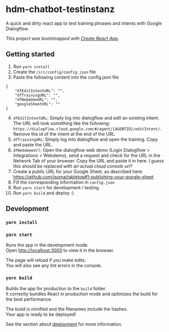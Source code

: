 # hdm-chatbot-testinstanz
A quick and dirty react app to test training phrases and intents with Google Dialogflow.

*This project was bootstrapped with [Create React App](https://github.com/facebook/create-react-app).*

## Getting started

1. Run `yarn install`
2. Create the  `/src/config/config.json` file
3. Paste the following content into the config.json file
```
{
    "dfEditIntentURL": "",
    "dfTrainingURL": "",
    "dfWebdemoURL": "",
    "googleSheetURL": "" 
}
```
4. `dfEditIntentURL`: Simply log into dialogflow and edit an existing intent. The URL will look something like the following: `https://dialogflow.cloud.google.com/#/agent/{AGENTID}/editIntent/`. Remove the id of the intent at the end of the URL
5. `dfTrainingURL`: Simply log into dialogflow and open the training. Copy and paste the URL.
6. `dfWebdemoUrl`: Open the dialogflow web demo (Login Dialogflow > Integrations > Webdemo), send a request and check for the URL in the Network Tab of your browser. Copy the URL and paste it in here. *I guess this should be replaced with an actual cloud console url?*
7. Create a public URL for your Google Sheet, as described here: https://github.com/jsoma/tabletop#1-publishing-your-google-sheet
8. Fill the corresponding information in `config.json`
9. Run `yarn start` for development / testing
10. Run `yarn build` and deploy :) 
## Development

### `yarn install`
### `yarn start`

Runs the app in the development mode.\
Open [http://localhost:3000](http://localhost:3000) to view it in the browser.

The page will reload if you make edits.\
You will also see any lint errors in the console.

### `yarn build`

Builds the app for production to the `build` folder.\
It correctly bundles React in production mode and optimizes the build for the best performance.

The build is minified and the filenames include the hashes.\
Your app is ready to be deployed!

See the section about [deployment](https://facebook.github.io/create-react-app/docs/deployment) for more information.

